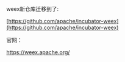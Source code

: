 weex新仓库迁移到了:

[https://github.com/apache/incubator-weex](https://github.com/apache/incubator-weex)

官网：

https://weex.apache.org/

